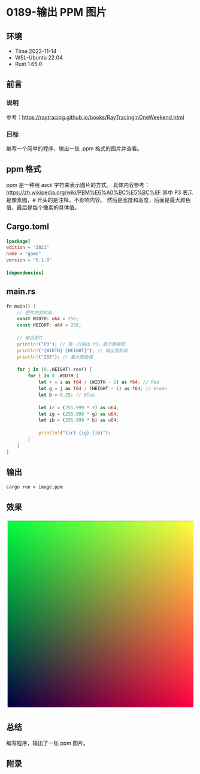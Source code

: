 # 0189-输出 PPM 图片

## 环境

- Time 2022-11-14
- WSL-Ubuntu 22.04
- Rust 1.65.0

## 前言

### 说明

参考：<https://raytracing.github.io/books/RayTracingInOneWeekend.html>

### 目标

编写一个简单的程序，输出一张 .ppm 格式的图片并查看。

## ppm 格式

ppm 是一种用 ascii 字符来表示图片的方式。
具体内容参考：<https://zh.wikipedia.org/wiki/PBM%E6%A0%BC%E5%BC%8F>
其中 P3 表示是像素图，# 开头的是注释，不影响内容。
然后是宽度和高度，后面是最大颜色值，最后是每个像素的具体值。

## Cargo.toml

```toml
[package]
edition = "2021"
name = "game"
version = "0.1.0"

[dependencies]
```

## main.rs

```Rust
fn main() {
    // 图片的宽和高
    const WIDTH: u64 = 256;
    const HEIGHT: u64 = 256;

    // 输出图片
    println!("P3"); // 第一行输出 P3，表示像素图
    println!("{WIDTH} {HEIGHT}"); // 输出宽和高
    println!("255"); // 最大颜色值

    for j in (0..HEIGHT).rev() {
        for i in 0..WIDTH {
            let r = i as f64 / (WIDTH - 1) as f64; // Red
            let g = j as f64 / (HEIGHT - 1) as f64; // Green
            let b = 0.25; // Blue

            let ir = (255.999 * r) as u64;
            let ig = (255.999 * g) as u64;
            let ib = (255.999 * b) as u64;

            println!("{ir} {ig} {ib}");
        }
    }
}
```

## 输出

```text
cargo run > image.ppm
```

## 效果

![输出ppm图片][1]

## 总结

编写程序，输出了一张 ppm 图片。

[1]: images/print-ppm.png

## 附录
